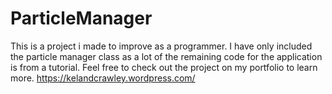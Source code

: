 # ParticleManager

This is a project i made to improve as a programmer. I have only included the particle manager class as a lot of the remaining code
for the application is from a tutorial. Feel free to check out the project on my portfolio to learn more.
https://kelandcrawley.wordpress.com/
